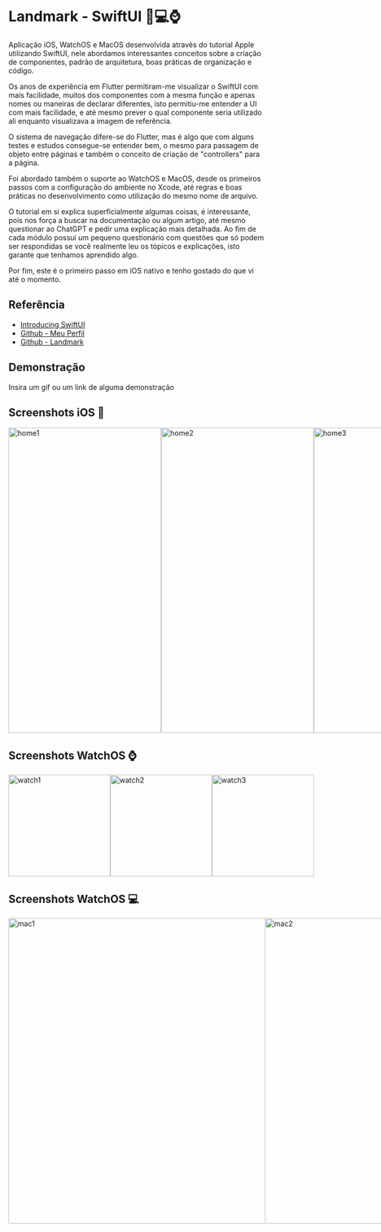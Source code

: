 
# Landmark - SwiftUI 📱💻⌚️

Aplicação iOS, WatchOS e MacOS desenvolvida através do tutorial Apple utilizando SwiftUI, nele abordamos interessantes conceitos sobre a criação de componentes, padrão de arquitetura, boas práticas de organização e código.

Os anos de experiência em Flutter permitiram-me visualizar o SwiftUI com mais facilidade, muitos dos componentes com a mesma função e apenas nomes ou maneiras de declarar diferentes, isto permitiu-me entender a UI com mais facilidade, e até mesmo prever o qual componente seria utilizado ali enquanto visualizava a imagem de referência.

O sistema de navegação difere-se do Flutter, mas é algo que com alguns testes e estudos consegue-se entender bem, o mesmo para passagem de objeto entre páginas e também o conceito de criação de "controllers" para a página.

Foi abordado também o suporte ao WatchOS e MacOS, desde os primeiros passos com a configuração do ambiente no Xcode, até regras e boas práticas no desenvolvimento como utilização do mesmo nome de arquivo.

O tutorial em si explica superficialmente algumas coisas, é interessante, pois nos força a buscar na documentação ou algum artigo, até mesmo questionar ao ChatGPT e pedir uma explicação mais detalhada. Ao fim de cada módulo possui um pequeno questionário com questões que só podem ser respondidas se você realmente leu os tópicos e explicações, isto garante que tenhamos aprendido algo.

Por fim, este é o primeiro passo em iOS nativo e tenho gostado do que vi até o momento.



## Referência

 - [Introducing SwiftUI](https://developer.apple.com/tutorials/swiftui)
 - [Github - Meu Perfil](https://github.com/DevLSerrano)
 - [Github - Landmark](https://github.com/DevLSerrano/Landmarks)



## Demonstração

Insira um gif ou um link de alguma demonstração


## Screenshots iOS 📱

<div style="display: flex; justify-content: space-between;">
  <img src="https://github.com/DevLSerrano/Landmarks/assets/62712813/f722f236-b7dd-44d9-bd4a-5f517bbbcad2" alt="home1" width="300" height="600">
  <img src="https://github.com/DevLSerrano/Landmarks/assets/62712813/580c8d79-1877-4e99-abc7-deef5af238f3" alt="home2" width="300" height="600">
  <img src="https://github.com/DevLSerrano/Landmarks/assets/62712813/768d97e3-bf06-4bcf-aba7-ca1c41ee3364" alt="home3" width="300" height="600">
</div>

## Screenshots WatchOS ⌚️

<div style="display: flex; justify-content: space-between;">
  <img src="https://github.com/DevLSerrano/Landmarks/assets/62712813/5f610fc6-f3e0-45ac-b038-6c1cc9ecb9fb" alt="watch1" width="200" height="200">
  <img src="https://github.com/DevLSerrano/Landmarks/assets/62712813/cbaa8cde-c471-40ee-bd0e-0152dfc15f3e" alt="watch2" width="200" height="200">
  <img src="https://github.com/DevLSerrano/Landmarks/assets/62712813/dc0f30ae-bd82-4cf3-9e2f-fa5247c42b92" alt="watch3" width="200" height="200">
</div>

## Screenshots WatchOS 💻

<div style="display: flex; justify-content: space-between;">
  <img src="https://github.com/DevLSerrano/Landmarks/assets/62712813/021214c8-51e4-4e20-a8e4-9f0d7f8fab2d" alt="mac1" width="900" height="600">
  <img src="https://github.com/DevLSerrano/Landmarks/assets/62712813/e74c48d1-8d49-4ca4-86c7-d7ee54df49f1e" alt="mac2" width="900" height="600">
  <img src="https://github.com/DevLSerrano/Landmarks/assets/62712813/a94a04a4-eede-4529-80a3-5538110ff8bf" alt="mac3" width="900" height="600">
  <img src="https://github.com/DevLSerrano/Landmarks/assets/62712813/c4fc86d5-23d3-4ab5-8d2d-8554ce334b9f" alt="mac4" width="900" height="200">
</div>

 

 



